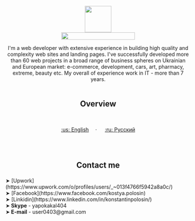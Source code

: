 <p align="center">
  <a href="https://kpolosin.github.io/">
    <img src="https://kpolosin.github.io/dist/images/small-logo.svg" width=72 height=72>
    <br>
    <img src="https://kpolosin.github.io/dist/images/name-logo.svg" width=200 height=20>
  </a>


<p align="center">
    I'm a web developer with extensive experience in building high quality and complexity web sites and landing pages. I've successfully developed more than 60 web projects in a broad range of business spheres on Ukrainian and European market: e-commerce, development, cars, art, pharmacy, extreme, beauty etc.
    My overall of experience work in IT - more than 7 years.
    <br><br>
    <h2 align="center"><strong>Overview</strong></h2>
  </p>
</p>

<br>
<p align="center">
    <a href="https://kpolosin.github.io">:us: English</a>&emsp; &middot; &emsp;
    <a href="https://kpolosin.github.io/rus/index.html">:ru: Русский</a>
</p>
<h2></h2>
<br>

<h2><p align="center">Contact me</p></h2>
➤ [Upwork](https://www.upwork.com/o/profiles/users/_~013f4766f5942a8a0c/)<br>
➤ [Facebook](https://www.facebook.com/kostya.polosin)<br>
➤ [Linkidin](https://www.linkedin.com/in/konstantinpolosin/)<br>
➤<b> Skype</b> - yapokakal404<br>
➤<b> E-mail</b> - user0403@gmail.com<br>


 